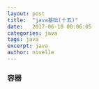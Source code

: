 ```yaml
---
layout: post
title:  "java基础(十五)"
date:   2017-06-10 00:06:05
categories: java
tags: java
excerpt: java
author: nivelle
---
```


### 容器
